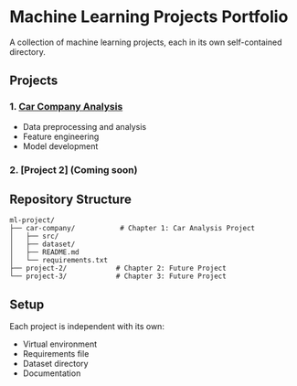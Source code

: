 # Machine Learning Projects Portfolio

A collection of machine learning projects, each in its own self-contained directory.

## Projects

### 1. [Car Company Analysis](./car-company)
- Data preprocessing and analysis
- Feature engineering
- Model development

### 2. [Project 2] (Coming soon)

## Repository Structure
```
ml-project/
├── car-company/           # Chapter 1: Car Analysis Project
│   ├── src/
│   ├── dataset/
│   ├── README.md
│   └── requirements.txt
├── project-2/            # Chapter 2: Future Project
└── project-3/            # Chapter 3: Future Project
```

## Setup
Each project is independent with its own:
- Virtual environment
- Requirements file
- Dataset directory
- Documentation
